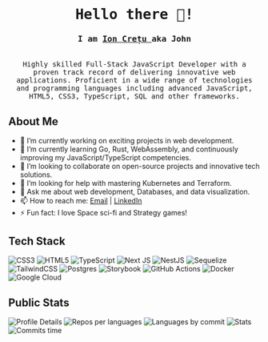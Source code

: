 <h1 align="center"><samp>Hello there 👋!</samp></h1>
<h3 align="center">
    <samp> I am
        <b>
            <a rel="nofollow noopener noreferrer" target="_blank" href="#">Ion Crețu </a>
        </b> aka John
    </samp>
</h3>

<p align="center">
    <br>
    <samp>
    Highly skilled Full-Stack JavaScript Developer with a proven track record of delivering innovative web applications. Proficient in a wide range of technologies and programming languages including advanced JavaScript, HTML5, CSS3, TypeScript, SQL and other frameworks.
    </samp>
    <br>
</p>

## About Me

- 🔭 I’m currently working on exciting projects in web development.
- 🌱 I’m currently learning Go, Rust, WebAssembly, and continuously improving my JavaScript/TypeScript competencies.
- 👯 I’m looking to collaborate on open-source projects and innovative tech solutions.
- 🤔 I’m looking for help with mastering Kubernetes and Terraform.
- 💬 Ask me about web development, Databases, and data visualization.
- 📫 How to reach me: [Email](mailto:johnsilver94@example.com) | [LinkedIn](https://www.linkedin.com/in/ion-cretu-04300b100/)
- ⚡ Fun fact: I love Space sci-fi and Strategy games!

## Tech Stack

![CSS3](https://img.shields.io/badge/css3-%231572B6.svg?style=for-the-badge&logo=css3&logoColor=white)
![HTML5](https://img.shields.io/badge/html5-%23E34F26.svg?style=for-the-badge&logo=html5&logoColor=white)
![TypeScript](https://img.shields.io/badge/typescript-%23007ACC.svg?style=for-the-badge&logo=typescript&logoColor=white)
![Next JS](https://img.shields.io/badge/Next-black?style=for-the-badge&logo=next.js&logoColor=white)
![NestJS](https://img.shields.io/badge/nestjs-%23E0234E.svg?style=for-the-badge&logo=nestjs&logoColor=white)
![Sequelize](https://img.shields.io/badge/Sequelize-52B0E7?style=for-the-badge&logo=Sequelize&logoColor=white)
![TailwindCSS](https://img.shields.io/badge/tailwindcss-%2338B2AC.svg?style=for-the-badge&logo=tailwind-css&logoColor=white)
![Postgres](https://img.shields.io/badge/postgres-%23316192.svg?style=for-the-badge&logo=postgresql&logoColor=white)
![Storybook](https://img.shields.io/badge/-Storybook-FF4785?style=for-the-badge&logo=storybook&logoColor=white)
![GitHub Actions](https://img.shields.io/badge/github%20actions-%232671E5.svg?style=for-the-badge&logo=githubactions&logoColor=white)
![Docker](https://img.shields.io/badge/docker-%230db7ed.svg?style=for-the-badge&logo=docker&logoColor=white)
![Google Cloud](https://img.shields.io/badge/GoogleCloud-%234285F4.svg?style=for-the-badge&logo=google-cloud&logoColor=white)

## Public Stats

![Profile Details](https://github-profile-summary-cards.vercel.app/api/cards/profile-details?username=johnsilver94&theme=default)
![Repos per languages](https://github-profile-summary-cards.vercel.app/api/cards/repos-per-language?username=johnsilver94&theme=default)
![Languages by commit](https://github-profile-summary-cards.vercel.app/api/cards/most-commit-language?username=johnsilver94&theme=default)
![Stats](https://github-profile-summary-cards.vercel.app/api/cards/stats?username=johnsilver94&theme=default)
![Commits time](https://github-profile-summary-cards.vercel.app/api/cards/productive-time?username=johnsilver94&theme=default)

<!-- ## 💰 You can help me by Donating

[![BuyMeACoffee](https://img.shields.io/badge/Buy%20Me%20a%20Coffee-ffdd00?style=for-the-badge&logo=buy-me-a-coffee&logoColor=black)](https://buymeacoffee.com/sd)
[![Patreon](https://img.shields.io/badge/Patreon-F96854?style=for-the-badge&logo=patreon&logoColor=white)](https://patreon.com/ds)
[![Ko-Fi](https://img.shields.io/badge/Ko--fi-F16061?style=for-the-badge&logo=ko-fi&logoColor=white)](https://ko-fi.com/sa) -->
